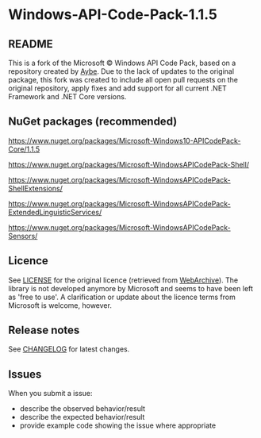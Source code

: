 # Windows-API-Code-Pack-1.1.5

## README

This is a fork of the Microsoft © Windows API Code Pack, based on a repository created by [Aybe](https://github.com/aybe/Windows-API-Code-Pack-1.1). Due to the lack of updates to the original package, this fork was created to include all open pull requests on the original repository, apply fixes and add support for all current .NET Framework and .NET Core versions.

## NuGet packages (recommended)

https://www.nuget.org/packages/Microsoft-Windows10-APICodePack-Core/1.1.5

https://www.nuget.org/packages/Microsoft-WindowsAPICodePack-Shell/

https://www.nuget.org/packages/Microsoft-WindowsAPICodePack-ShellExtensions/

https://www.nuget.org/packages/Microsoft-WindowsAPICodePack-ExtendedLinguisticServices/

https://www.nuget.org/packages/Microsoft-WindowsAPICodePack-Sensors/

## Licence

See [LICENSE](LICENSE) for the original licence (retrieved from [WebArchive](http://web.archive.org/web/20130717101016/http://archive.msdn.microsoft.com/WindowsAPICodePack/Project/License.aspx)). The library is not developed anymore by Microsoft and seems to have been left as 'free to use'. A clarification or update about the licence terms from Microsoft is welcome, however.
 
## Release notes

See [CHANGELOG](CHANGELOG.md) for latest changes.

## Issues

When you submit a issue:

 - describe the observed behavior/result
 - describe the expected behavior/result
 - provide example code showing the issue where appropriate
